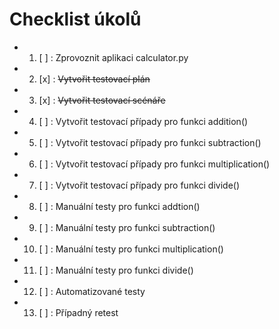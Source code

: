 # Checklist úkolů

- 1. [ ] : Zprovoznit aplikaci calculator.py
- 2. [x] : ~~Vytvořit testovací plán~~
- 3. [x] : ~~Vytvořit testovací scénáře~~
- 4. [ ] : Vytvořit testovací případy pro funkci addition()
- 5. [ ] : Vytvořit testovací případy pro funkci subtraction()
- 6. [ ] : Vytvořit testovací případy pro funkci multiplication()
- 7. [ ] : Vytvořit testovací případy pro funkci divide()
- 8. [ ] : Manuální testy pro funkci addtion()
- 9. [ ] : Manuální testy pro funkci subtraction()
- 10. [ ] : Manuální testy pro funkci multiplication()
- 11. [ ] : Manuální testy pro funkci divide()
- 12. [ ] : Automatizované testy
- 13. [ ] : Případný retest